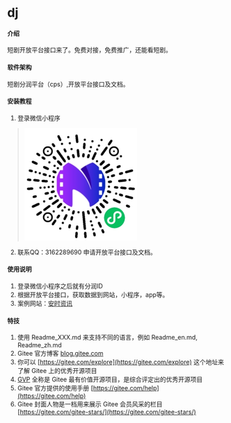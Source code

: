 # dj

#### 介绍
短剧开放平台接口来了。免费对接，免费推广，还能看短剧。

#### 软件架构
短剧分润平台（cps）,开放平台接口及文档。


#### 安装教程

1.  登录微信小程序

>![微信小程序](imggh_ec1ca5aba62c_258%20(1).jpg)

2.  联系QQ：3162289690 申请开放平台接口及文档。


#### 使用说明

1.  登录微信小程序之后就有分润ID
2.  根据开放平台接口，获取数据到网站，小程序，app等。
3.  案例网站：[安时资讯](https://www.asyun.com.cn)


#### 特技

1.  使用 Readme\_XXX.md 来支持不同的语言，例如 Readme\_en.md, Readme\_zh.md
2.  Gitee 官方博客 [blog.gitee.com](https://blog.gitee.com)
3.  你可以 [https://gitee.com/explore](https://gitee.com/explore) 这个地址来了解 Gitee 上的优秀开源项目
4.  [GVP](https://gitee.com/gvp) 全称是 Gitee 最有价值开源项目，是综合评定出的优秀开源项目
5.  Gitee 官方提供的使用手册 [https://gitee.com/help](https://gitee.com/help)
6.  Gitee 封面人物是一档用来展示 Gitee 会员风采的栏目 [https://gitee.com/gitee-stars/](https://gitee.com/gitee-stars/)
